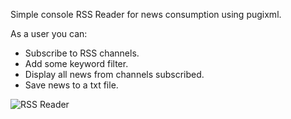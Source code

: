 Simple console RSS Reader for news consumption using pugixml.


As a user you can:

- Subscribe to RSS channels.
- Add some keyword filter.
- Display all news from channels subscribed.
- Save news to a txt file.

![RSS Reader](https://i.imgur.com/QoDjG0k.jpeg)
